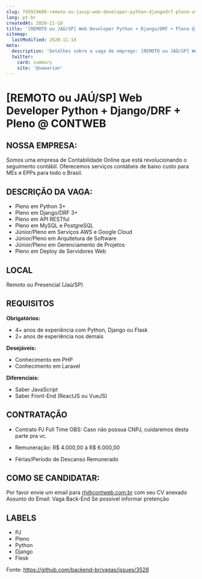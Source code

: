 ```yaml
---
slug: 745919680-remoto-ou-jausp-web-developer-python-djangodrf-pleno-at-contweb
lang: pt-br
createdAt: 2020-11-18
title: '[REMOTO ou JAÚ/SP] Web Developer Python + Django/DRF + Pleno @ CONTWEB - Vaga de Emprego'
sitemap:
  lastModified: 2020-11-18
meta:
  description: 'Detalhes sobre a vaga de emprego: [REMOTO ou JAÚ/SP] Web Developer Python + Django/DRF + Pleno @ CONTWEB'
  twitter:
    card: summary
    site: '@nawarian'
---
```


# [REMOTO ou JAÚ/SP] Web Developer Python + Django/DRF + Pleno @ CONTWEB


## NOSSA EMPRESA:

Somos uma empresa de Contabilidade Online que está revolucionando o seguimento contábil.
Oferecemos serviços contábeis de baixo custo para MEs e EPPs para todo o Brasil.

## DESCRIÇÃO DA VAGA:

- Pleno em Python 3+
- Pleno em Django/DRF 3+
- Pleno em API RESTful
- Pleno em MySQL e PostgreSQL
- Júnior/Pleno em Serviços AWS e Google Cloud
- Júnior/Pleno em Arquitetura de Software
- Júnior/Pleno em Gerenciamento de Projetos
- Pleno em Deploy de Servidores Web

## LOCAL

Remoto ou Presencial (Jaú/SP)

## REQUISITOS

**Obrigatórios:**
- 4+ anos de experiência com Python, Django ou Flask
- 2+ anos de experiência nos demais

**Desejáveis:**
- Conhecimento em PHP
- Conhecimento em Laravel

**Diferenciais:**
- Saber JavaScript
- Saber Front-End (ReactJS ou VueJS)

## CONTRATAÇÃO

- Contrato PJ Full Time
OBS: Caso não possua CNPJ, cuidaremos desta parte pra vc.

- Remuneração: R$ 4.000,00 à R$ 6.000,00
- Férias/Período de Descanso Remunerado

## COMO SE CANDIDATAR:

Por favor envie um email para rh@contweb.com.br com seu CV anexado
Assunto do Email: Vaga Back-End
Se possível informar pretenção

## LABELS

- PJ
- Pleno
- Python
- Django
- Flesk





Fonte: https://github.com/backend-br/vagas/issues/3528